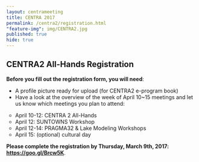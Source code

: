 ```yaml
---
layout: centrameeting
title: CENTRA 2017
permalink: /centra2/registration.html
"feature-img": img/CENTRA2.jpg
published: true
hide: true
---
```


## CENTRA2 All-Hands Registration

**Before you fill out the registration form, you will need**:
* A profile picture ready for upload (for CENTRA2 e-program book)
* Have a look at the overview of the week of April 10~15 meetings and let us know which meetings you plan to attend:
<ul type="circle">
 <li>April 10-12: CENTRA 2 All-Hands</li>
 <li>April 12: SUNTOWNS Workshop</li>
 <li>April 12-14: PRAGMA32 & Lake Modeling Workshops</li>
 <li>April 15: (optional) cultural day</li>
</ul>

**Please complete the registration by Thursday, March 9th, 2017: <a href="https://goo.gl/Brcw5K" target="_blank">https://goo.gl/Brcw5K</a>**.

